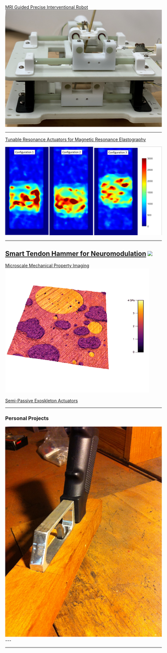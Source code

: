 
 

[MRI Guided Precise Interventional Robot](/sample_page)
<img src="images/Robot.png?raw=true"/>

---
[Tunable Resonance Actuators for Magnetic Resonance Elastography](/MRE)

<a href="/MRE"><img src="images/StiffImage.PNG?raw=true"></a>

---

[Smart Tendon Hammer for Neuromodulation](https://research.gatech.edu/if-i-had-hammer-simple-tool-enable-remote-neurological-examinations)
<img src="images/Classification App Gif.GIF?raw=true"/>
---

 [Microscale Mechanical Property Imaging](http://example.com/)
 <a href="/MRE"><img src="images/AMFM.PNG?raw=true"></a>
 
[Semi-Passive Exoskleton Actuators](http://example.com/)


---
### Personal Projects

<img src="images/Handle mount.JPG"/>
---


---

